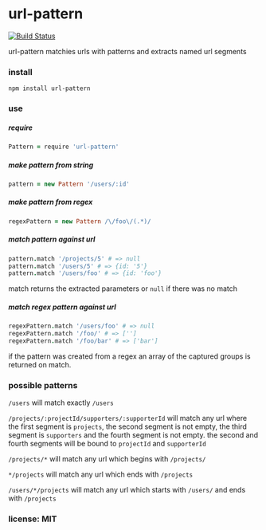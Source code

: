 # url-pattern

[![Build Status](https://travis-ci.org/snd/url-pattern.png)](https://travis-ci.org/snd/url-pattern)

url-pattern matchies urls with patterns and extracts named url segments

### install

```
npm install url-pattern
```

### use

##### require

```coffeescript
Pattern = require 'url-pattern'
```

##### make pattern from string

```coffeescript
pattern = new Pattern '/users/:id'
```

##### make pattern from regex

```coffeescript
regexPattern = new Pattern /\/foo\/(.*)/
```

##### match pattern against url

```coffeescript
pattern.match '/projects/5' # => null
pattern.match '/users/5' # => {id: '5'}
pattern.match '/users/foo' # => {id: 'foo'}
```

match returns the extracted parameters or `null` if there was no match

##### match regex pattern against url

```coffeescript
regexPattern.match '/users/foo' # => null
regexPattern.match '/foo/' # => ['']
regexPattern.match '/foo/bar' # => ['bar']
```

if the pattern was created from a regex an array of the captured groups is returned on match.

### possible patterns

`/users` will match exactly `/users`

`/projects/:projectId/supporters/:supporterId` will match any url where the first
segment is `projects`, the second segment is not empty, the third segment is
`supporters` and the fourth segment is not empty. the second and fourth segments will be bound
to `projectId` and `supporterId`

`/projects/*` will match any url which begins with `/projects/`

`*/projects` will match any url which ends with `/projects`

`/users/*/projects` will match any url which starts with `/users/` and ends with `/projects`

### license: MIT
